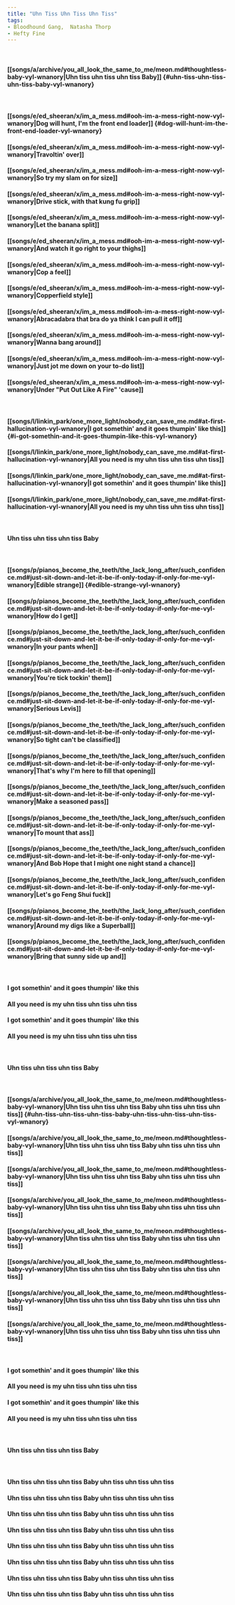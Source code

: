 ```yaml
---
title: "Uhn Tiss Uhn Tiss Uhn Tiss"
tags:
- Bloodhound Gang,  Natasha Thorp
- Hefty Fine
---
```

&nbsp;
#### [[songs/a/archive/you_all_look_the_same_to_me/meon.md#thoughtless-baby-vyl-wnanory|Uhn tiss uhn tiss uhn tiss Baby]] {#uhn-tiss-uhn-tiss-uhn-tiss-baby-vyl-wnanory}
&nbsp;
#### [[songs/e/ed_sheeran/x/im_a_mess.md#ooh-im-a-mess-right-now-vyl-wnanory|Dog will hunt, I'm the front end loader]] {#dog-will-hunt-im-the-front-end-loader-vyl-wnanory}
#### [[songs/e/ed_sheeran/x/im_a_mess.md#ooh-im-a-mess-right-now-vyl-wnanory|Travoltin' over]]
#### [[songs/e/ed_sheeran/x/im_a_mess.md#ooh-im-a-mess-right-now-vyl-wnanory|So try my slam on for size]]
#### [[songs/e/ed_sheeran/x/im_a_mess.md#ooh-im-a-mess-right-now-vyl-wnanory|Drive stick, with that kung fu grip]]
#### [[songs/e/ed_sheeran/x/im_a_mess.md#ooh-im-a-mess-right-now-vyl-wnanory|Let the banana split]]
#### [[songs/e/ed_sheeran/x/im_a_mess.md#ooh-im-a-mess-right-now-vyl-wnanory|And watch it go right to your thighs]]
#### [[songs/e/ed_sheeran/x/im_a_mess.md#ooh-im-a-mess-right-now-vyl-wnanory|Cop a feel]]
#### [[songs/e/ed_sheeran/x/im_a_mess.md#ooh-im-a-mess-right-now-vyl-wnanory|Copperfield style]]
#### [[songs/e/ed_sheeran/x/im_a_mess.md#ooh-im-a-mess-right-now-vyl-wnanory|Abracadabra that bra do ya think I can pull it off]]
#### [[songs/e/ed_sheeran/x/im_a_mess.md#ooh-im-a-mess-right-now-vyl-wnanory|Wanna bang around]]
#### [[songs/e/ed_sheeran/x/im_a_mess.md#ooh-im-a-mess-right-now-vyl-wnanory|Just jot me down on your to-do list]]
#### [[songs/e/ed_sheeran/x/im_a_mess.md#ooh-im-a-mess-right-now-vyl-wnanory|Under "Put Out Like A Fire" 'cause]]
&nbsp;
#### [[songs/l/linkin_park/one_more_light/nobody_can_save_me.md#at-first-hallucination-vyl-wnanory|I got somethin' and it goes thumpin' like this]] {#i-got-somethin-and-it-goes-thumpin-like-this-vyl-wnanory}
#### [[songs/l/linkin_park/one_more_light/nobody_can_save_me.md#at-first-hallucination-vyl-wnanory|All you need is my uhn tiss uhn tiss uhn tiss]]
#### [[songs/l/linkin_park/one_more_light/nobody_can_save_me.md#at-first-hallucination-vyl-wnanory|I got somethin' and it goes thumpin' like this]]
#### [[songs/l/linkin_park/one_more_light/nobody_can_save_me.md#at-first-hallucination-vyl-wnanory|All you need is my uhn tiss uhn tiss uhn tiss]]
&nbsp;
#### Uhn tiss uhn tiss uhn tiss Baby
&nbsp;
#### [[songs/p/pianos_become_the_teeth/the_lack_long_after/such_confidence.md#just-sit-down-and-let-it-be-if-only-today-if-only-for-me-vyl-wnanory|Edible strange]] {#edible-strange-vyl-wnanory}
#### [[songs/p/pianos_become_the_teeth/the_lack_long_after/such_confidence.md#just-sit-down-and-let-it-be-if-only-today-if-only-for-me-vyl-wnanory|How do I get]]
#### [[songs/p/pianos_become_the_teeth/the_lack_long_after/such_confidence.md#just-sit-down-and-let-it-be-if-only-today-if-only-for-me-vyl-wnanory|In your pants when]]
#### [[songs/p/pianos_become_the_teeth/the_lack_long_after/such_confidence.md#just-sit-down-and-let-it-be-if-only-today-if-only-for-me-vyl-wnanory|You're tick tockin' them]]
#### [[songs/p/pianos_become_the_teeth/the_lack_long_after/such_confidence.md#just-sit-down-and-let-it-be-if-only-today-if-only-for-me-vyl-wnanory|Serious Levis]]
#### [[songs/p/pianos_become_the_teeth/the_lack_long_after/such_confidence.md#just-sit-down-and-let-it-be-if-only-today-if-only-for-me-vyl-wnanory|So tight can't be classified]]
#### [[songs/p/pianos_become_the_teeth/the_lack_long_after/such_confidence.md#just-sit-down-and-let-it-be-if-only-today-if-only-for-me-vyl-wnanory|That's why I'm here to fill that opening]]
#### [[songs/p/pianos_become_the_teeth/the_lack_long_after/such_confidence.md#just-sit-down-and-let-it-be-if-only-today-if-only-for-me-vyl-wnanory|Make a seasoned pass]]
#### [[songs/p/pianos_become_the_teeth/the_lack_long_after/such_confidence.md#just-sit-down-and-let-it-be-if-only-today-if-only-for-me-vyl-wnanory|To mount that ass]]
#### [[songs/p/pianos_become_the_teeth/the_lack_long_after/such_confidence.md#just-sit-down-and-let-it-be-if-only-today-if-only-for-me-vyl-wnanory|And Bob Hope that I might one night stand a chance]]
#### [[songs/p/pianos_become_the_teeth/the_lack_long_after/such_confidence.md#just-sit-down-and-let-it-be-if-only-today-if-only-for-me-vyl-wnanory|Let's go Feng Shui fuck]]
#### [[songs/p/pianos_become_the_teeth/the_lack_long_after/such_confidence.md#just-sit-down-and-let-it-be-if-only-today-if-only-for-me-vyl-wnanory|Around my digs like a Superball]]
#### [[songs/p/pianos_become_the_teeth/the_lack_long_after/such_confidence.md#just-sit-down-and-let-it-be-if-only-today-if-only-for-me-vyl-wnanory|Bring that sunny side up and]]
&nbsp;
#### I got somethin' and it goes thumpin' like this
#### All you need is my uhn tiss uhn tiss uhn tiss
#### I got somethin' and it goes thumpin' like this
#### All you need is my uhn tiss uhn tiss uhn tiss
&nbsp;
#### Uhn tiss uhn tiss uhn tiss Baby
&nbsp;
#### [[songs/a/archive/you_all_look_the_same_to_me/meon.md#thoughtless-baby-vyl-wnanory|Uhn tiss uhn tiss uhn tiss Baby uhn tiss uhn tiss uhn tiss]] {#uhn-tiss-uhn-tiss-uhn-tiss-baby-uhn-tiss-uhn-tiss-uhn-tiss-vyl-wnanory}
#### [[songs/a/archive/you_all_look_the_same_to_me/meon.md#thoughtless-baby-vyl-wnanory|Uhn tiss uhn tiss uhn tiss Baby uhn tiss uhn tiss uhn tiss]]
#### [[songs/a/archive/you_all_look_the_same_to_me/meon.md#thoughtless-baby-vyl-wnanory|Uhn tiss uhn tiss uhn tiss Baby uhn tiss uhn tiss uhn tiss]]
#### [[songs/a/archive/you_all_look_the_same_to_me/meon.md#thoughtless-baby-vyl-wnanory|Uhn tiss uhn tiss uhn tiss Baby uhn tiss uhn tiss uhn tiss]]
#### [[songs/a/archive/you_all_look_the_same_to_me/meon.md#thoughtless-baby-vyl-wnanory|Uhn tiss uhn tiss uhn tiss Baby uhn tiss uhn tiss uhn tiss]]
#### [[songs/a/archive/you_all_look_the_same_to_me/meon.md#thoughtless-baby-vyl-wnanory|Uhn tiss uhn tiss uhn tiss Baby uhn tiss uhn tiss uhn tiss]]
#### [[songs/a/archive/you_all_look_the_same_to_me/meon.md#thoughtless-baby-vyl-wnanory|Uhn tiss uhn tiss uhn tiss Baby uhn tiss uhn tiss uhn tiss]]
#### [[songs/a/archive/you_all_look_the_same_to_me/meon.md#thoughtless-baby-vyl-wnanory|Uhn tiss uhn tiss uhn tiss Baby uhn tiss uhn tiss uhn tiss]]
&nbsp;
#### I got somethin' and it goes thumpin' like this
#### All you need is my uhn tiss uhn tiss uhn tiss
#### I got somethin' and it goes thumpin' like this
#### All you need is my uhn tiss uhn tiss uhn tiss
&nbsp;
#### Uhn tiss uhn tiss uhn tiss Baby
&nbsp;
#### Uhn tiss uhn tiss uhn tiss Baby uhn tiss uhn tiss uhn tiss
#### Uhn tiss uhn tiss uhn tiss Baby uhn tiss uhn tiss uhn tiss
#### Uhn tiss uhn tiss uhn tiss Baby uhn tiss uhn tiss uhn tiss
#### Uhn tiss uhn tiss uhn tiss Baby uhn tiss uhn tiss uhn tiss
#### Uhn tiss uhn tiss uhn tiss Baby uhn tiss uhn tiss uhn tiss
#### Uhn tiss uhn tiss uhn tiss Baby uhn tiss uhn tiss uhn tiss
#### Uhn tiss uhn tiss uhn tiss Baby uhn tiss uhn tiss uhn tiss
#### Uhn tiss uhn tiss uhn tiss Baby uhn tiss uhn tiss uhn tiss
